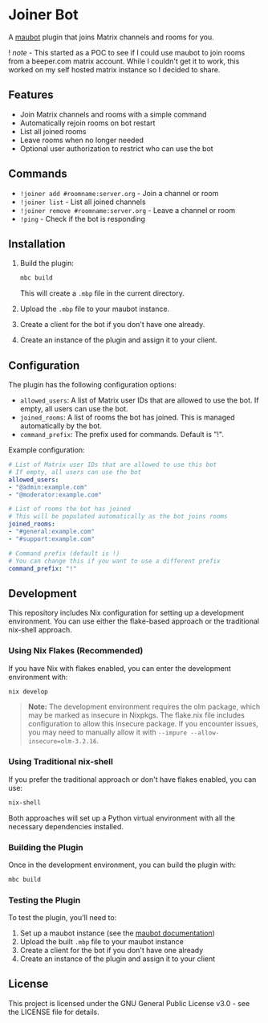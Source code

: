 # Joiner Bot

A [maubot](https://github.com/maubot/maubot) plugin that joins Matrix channels and rooms for you.

! *note* - This started as a POC to see if I could use maubot to join rooms from a beeper.com matrix account. While I couldn't get it to work, this worked on my self hosted matrix instance so I decided to share.

## Features

- Join Matrix channels and rooms with a simple command
- Automatically rejoin rooms on bot restart
- List all joined rooms
- Leave rooms when no longer needed
- Optional user authorization to restrict who can use the bot

## Commands

- `!joiner add #roomname:server.org` - Join a channel or room
- `!joiner list` - List all joined channels
- `!joiner remove #roomname:server.org` - Leave a channel or room
- `!ping` - Check if the bot is responding

## Installation

1. Build the plugin:
   ```bash
   mbc build
   ```
   This will create a `.mbp` file in the current directory.

2. Upload the `.mbp` file to your maubot instance.

3. Create a client for the bot if you don't have one already.

4. Create an instance of the plugin and assign it to your client.

## Configuration

The plugin has the following configuration options:

- `allowed_users`: A list of Matrix user IDs that are allowed to use the bot. If empty, all users can use the bot.
- `joined_rooms`: A list of rooms the bot has joined. This is managed automatically by the bot.
- `command_prefix`: The prefix used for commands. Default is "!".

Example configuration:

```yaml
# List of Matrix user IDs that are allowed to use this bot
# If empty, all users can use the bot
allowed_users:
- "@admin:example.com"
- "@moderator:example.com"

# List of rooms the bot has joined
# This will be populated automatically as the bot joins rooms
joined_rooms:
- "#general:example.com"
- "#support:example.com"

# Command prefix (default is !)
# You can change this if you want to use a different prefix
command_prefix: "!"
```

## Development

This repository includes Nix configuration for setting up a development environment. You can use either the flake-based approach or the traditional nix-shell approach.

### Using Nix Flakes (Recommended)

If you have Nix with flakes enabled, you can enter the development environment with:

```bash
nix develop
```

> **Note:** The development environment requires the olm package, which may be marked as insecure in Nixpkgs. The flake.nix file includes configuration to allow this insecure package. If you encounter issues, you may need to manually allow it with `--impure --allow-insecure=olm-3.2.16`.

### Using Traditional nix-shell

If you prefer the traditional approach or don't have flakes enabled, you can use:

```bash
nix-shell
```

Both approaches will set up a Python virtual environment with all the necessary dependencies installed.

### Building the Plugin

Once in the development environment, you can build the plugin with:

```bash
mbc build
```

### Testing the Plugin

To test the plugin, you'll need to:

1. Set up a maubot instance (see the [maubot documentation](https://docs.mau.fi/maubot/index.html))
2. Upload the built `.mbp` file to your maubot instance
3. Create a client for the bot if you don't have one already
4. Create an instance of the plugin and assign it to your client

## License

This project is licensed under the GNU General Public License v3.0 - see the LICENSE file for details.
